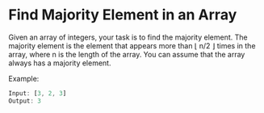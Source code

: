 # Find Majority Element in an Array
Given an array of integers, your task is to find the majority element. The majority element is the element that appears more than ⌊ n/2 ⌋ times in the array, where n is the length of the array. You can assume that the array always has a majority element.

Example:
```js
Input: [3, 2, 3]
Output: 3
```